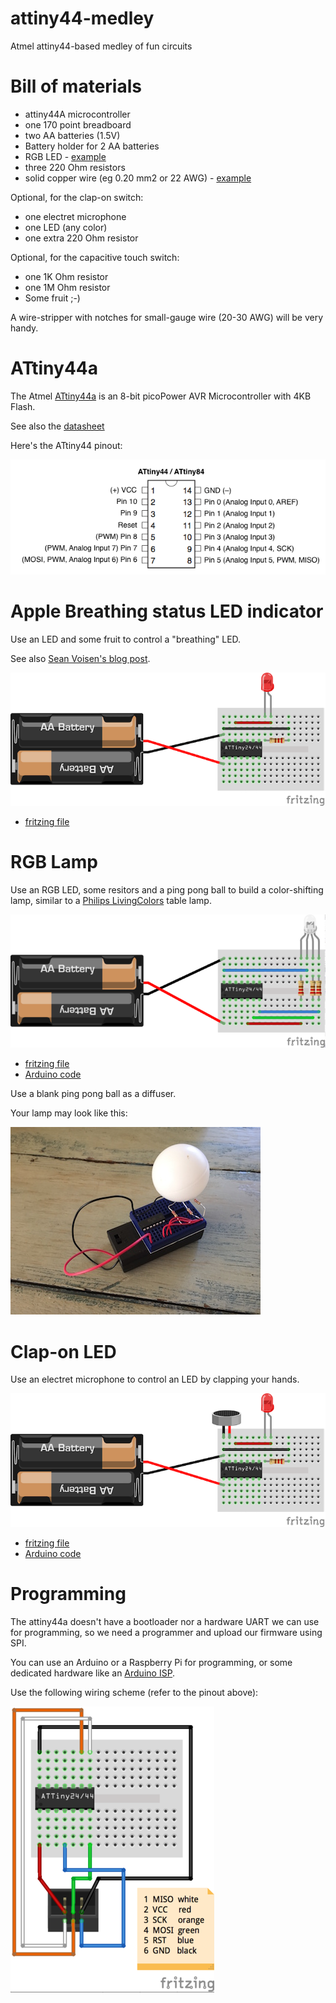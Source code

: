 # attiny44-medley
Atmel attiny44-based medley of fun circuits

# Bill of materials

- attiny44A microcontroller
- one 170 point breadboard
- two AA batteries (1.5V)
- Battery holder for 2 AA batteries
- RGB LED - [example](http://www.kingbright-europe.de/download/LED-Lamp/L-154A4SURKQBDZGC%28Ver.6%29.pdf)
- three 220 Ohm resistors
- solid copper wire (eg 0.20 mm2 or 22 AWG) - [example](http://www.velleman.co.uk/contents/en-uk/p793.html) 

Optional, for the clap-on switch:

- one electret microphone
- one LED (any color)
- one extra 220 Ohm resistor

Optional, for the capacitive touch switch:

- one 1K Ohm resistor
- one 1M Ohm resistor
- Some fruit ;-)

A wire-stripper with notches for small-gauge wire (20-30 AWG) will be very handy.

# ATtiny44a

The Atmel [ATtiny44a](http://www.atmel.com/devices/ATTINY44A.aspx) is an 8-bit picoPower AVR Microcontroller with 4KB Flash.

See also the [datasheet](http://www.atmel.com/Images/doc8183.pdf)

Here's the ATtiny44 pinout:

![pinout](images/ATtiny44-84-labeled.png "ATtiny44")

# Apple Breathing status LED indicator
Use an LED and some fruit to control a "breathing" LED.

See also [Sean Voisen's blog post](http://sean.voisen.org/blog/2011/10/breathing-led-with-arduino/).


![breathe](images/breathe_bb-halfsize.png "breathing LED")

- [fritzing file](breathe.fzz)

# RGB Lamp
Use an RGB LED, some resitors and a ping pong ball to build a color-shifting lamp, similar to a [Philips LivingColors](http://www.livingcolors.philips.com) table lamp.


![rgb](images/rgb-lamp-halfsize.png "rgb lamp")

- [fritzing file](rgb-lamp.fzz)
- [Arduino code](living-color/living-color.ino)

Use a blank ping pong ball as a diffuser.

Your lamp may look like this:

![pic](images/rgb.jpg "picture")

# Clap-on LED

Use an electret microphone to control an LED by clapping your hands.

![clap](images/clapon_bb-halfsize.png "clap-on LED")

- [fritzing file](clapon.fzz)
- [Arduino code](clap-on/clap-on.ino)

# Programming

The attiny44a doesn't have a bootloader nor a hardware UART we can use for programming, so we need a programmer and upload our firmware using SPI.

You can use an Arduino or a Raspberry Pi for programming, or some dedicated hardware like an [Arduino ISP](https://www.arduino.cc/en/Main/ArduinoISP).

Use the following wiring scheme (refer to the pinout above):

![prog](images/programming_bb_halfsize.png "programming")

